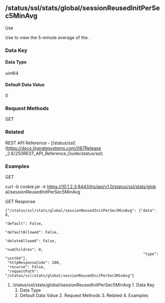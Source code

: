 ## /status/ssl/stats/global/sessionReusedInitPerSec5MinAvg

Use

Use to view the 5-minute average of the .

### Data Key

#### Data Type

uint64

#### Default Data Value

0

### Request Methods

GET

### Related

REST API Reference - [/status/ssl](https://docs.lineratesystems.com/087Release
_2.6/250REST_API_Reference_Guide/status/ssl)

### Examples

GET

curl -b cookie.jar -k https://10.1.2.3:8443/lrs/api/v1.0/status/ssl/stats/glob
al/sessionReusedInitPerSec5MinAvg

GET Response

    
    {"/status/ssl/stats/global/sessionReusedInitPerSec5MinAvg": {"data": 0,
                                                                  "default": False,
                                                                  "defaultAllowed": False,
                                                                  "deleteAllowed": False,
                                                                  "numChildren": 0,
                                                                  "type": "uint64"},
     "httpResponseCode": 200,
     "recurse": False,
     "requestPath": "/status/ssl/stats/global/sessionReusedInitPerSec5MinAvg"}
    

  1. /status/ssl/stats/global/sessionReusedInitPerSec5MinAvg
    1. Data Key
      1. Data Type
      2. Default Data Value
    2. Request Methods
    3. Related
    4. Examples


